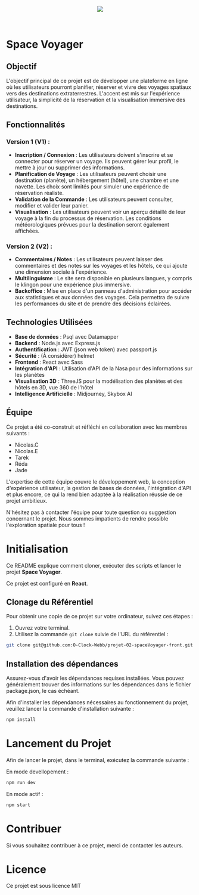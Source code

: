 <p align="center" width="100%">
  <img src="https://i.ibb.co/nQQcP00/39.png" />
</p>
<br>

# Space Voyager

## Objectif

L'objectif principal de ce projet est de développer une plateforme en ligne où les utilisateurs pourront planifier, réserver et vivre des voyages spatiaux vers des destinations extraterrestres. L'accent est mis sur l'expérience utilisateur, la simplicité de la réservation et la visualisation immersive des destinations.

## Fonctionnalités

### Version 1 (V1) :

- **Inscription / Connexion** : Les utilisateurs doivent s'inscrire et se connecter pour réserver un voyage. Ils peuvent gérer leur profil, le mettre à jour ou supprimer des informations.
- **Planification de Voyage** : Les utilisateurs peuvent choisir une destination (planète), un hébergement (hôtel), une chambre et une navette. Les choix sont limités pour simuler une expérience de réservation réaliste.
- **Validation de la Commande** : Les utilisateurs peuvent consulter, modifier et valider leur panier.
- **Visualisation** : Les utilisateurs peuvent voir un aperçu détaillé de leur voyage à la fin du processus de réservation. Les conditions météorologiques prévues pour la destination seront également affichées.

### Version 2 (V2) :

- **Commentaires / Notes** : Les utilisateurs peuvent laisser des commentaires et des notes sur les voyages et les hôtels, ce qui ajoute une dimension sociale à l'expérience.
- **Multilinguisme** : Le site sera disponible en plusieurs langues, y compris le klingon pour une expérience plus immersive.
- **Backoffice** : Mise en place d'un panneau d'administration pour accéder aux statistiques et aux données des voyages. Cela permettra de suivre les performances du site et de prendre des décisions éclairées.

## Technologies Utilisées

- **Base de données** : Psql avec Datamapper
- **Backend** : Node.js avec Express.js
- **Authentification** : JWT (json web token) avec passport.js
- **Sécurité** : (À considérer) helmet
- **Frontend** : React avec Sass
- **Intégration d'API** : Utilisation d'API de la Nasa pour des informations sur les planètes
- **Visualisation 3D** : ThreeJS pour la modélisation des planètes et des hôtels en 3D, vue 360 de l'hôtel
- **Intelligence Artificielle** : Midjourney, Skybox AI

## Équipe

Ce projet a été co-construit et réfléchi en collaboration avec les membres suivants :

- Nicolas.C
- Nicolas.E
- Tarek
- Réda
- Jade

L'expertise de cette équipe couvre le développement web, la conception d'expérience utilisateur, la gestion de bases de données, l'intégration d'API et plus encore, ce qui la rend bien adaptée à la réalisation réussie de ce projet ambitieux.

N'hésitez pas à contacter l'équipe pour toute question ou suggestion concernant le projet. Nous sommes impatients de rendre possible l'exploration spatiale pour tous !

# Initialisation

Ce README explique comment cloner, exécuter des scripts et lancer le projet **Space Voyager**.

Ce projet est configuré en **React**.

## Clonage du Référentiel

Pour obtenir une copie de ce projet sur votre ordinateur, suivez ces étapes :

1. Ouvrez votre terminal.
2. Utilisez la commande `git clone` suivie de l'URL du référentiel :

```bash
git clone git@github.com:O-Clock-Webb/projet-02-spaceVoyager-front.git
```

## Installation des dépendances

Assurez-vous d'avoir les dépendances requises installées. Vous pouvez généralement trouver des informations sur les dépendances dans le fichier package.json, le cas échéant.

Afin d'installer les dépendances nécessaires au fonctionnement du projet, veuillez lancer la commande d'installation suivante :

```bash
npm install
```

# Lancement du Projet

Afin de lancer le projet, dans le terminal, exécutez la commande suivante :

En mode devellopement :

```bash
npm run dev
```

En mode actif :

```bash
npm start
```

# Contribuer

Si vous souhaitez contribuer à ce projet, merci de contacter les auteurs.

# Licence

Ce projet est sous licence MIT
